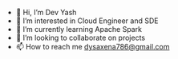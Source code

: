 - 👋 Hi, I’m Dev Yash
- 👀 I’m interested in Cloud Engineer and SDE
- 🌱 I’m currently learning Apache Spark
- 💞️ I’m looking to collaborate on projects
- 📫 How to reach me dysaxena786@gmail.com

<!---
devyash786/devyash786 is a ✨ special ✨ repository because its `README.md` (this file) appears on your GitHub profile.
You can click the Preview link to take a look at your changes.
--->
